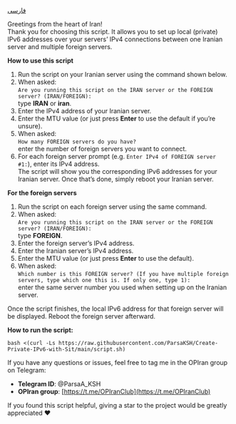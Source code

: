 [فارسی](https://github.com/ParsaKSH/Create-Private-IPv6-with-Sit/blob/main/README.md)



Greetings from the heart of Iran!  
Thank you for choosing this script. It allows you to set up local (private) IPv6 addresses over your servers’ IPv4 connections between one Iranian server and multiple foreign servers.

**How to use this script**  
1. Run the script on your Iranian server using the command shown below.  
2. When asked:  
   `Are you running this script on the IRAN server or the FOREIGN server? (IRAN/FOREIGN):`  
   type **IRAN** or **iran**.  
3. Enter the IPv4 address of your Iranian server.  
4. Enter the MTU value (or just press **Enter** to use the default if you’re unsure).  
5. When asked:  
   `How many FOREIGN servers do you have?`  
   enter the number of foreign servers you want to connect.  
6. For each foreign server prompt (e.g. `Enter IPv4 of FOREIGN server #1:`), enter its IPv4 address.  
   The script will show you the corresponding IPv6 addresses for your Iranian server. Once that’s done, simply reboot your Iranian server.

**For the foreign servers**  
1. Run the script on each foreign server using the same command.  
2. When asked:  
   `Are you running this script on the IRAN server or the FOREIGN server? (IRAN/FOREIGN):`  
   type **FOREIGN**.  
3. Enter the foreign server’s IPv4 address.  
4. Enter the Iranian server’s IPv4 address.  
5. Enter the MTU value (or just press **Enter** to use the default).  
6. When asked:  
   `Which number is this FOREIGN server? (If you have multiple foreign servers, type which one this is. If only one, type 1):`  
   enter the same server number you used when setting up on the Iranian server.

Once the script finishes, the local IPv6 address for that foreign server will be displayed. Reboot the foreign server afterward.

**How to run the script:**
```
bash <(curl -Ls https://raw.githubusercontent.com/ParsaKSH/Create-Private-IPv6-with-Sit/main/script.sh)
```

If you have any questions or issues, feel free to tag me in the OPIran group on Telegram:
- **Telegram ID**: @ParsaA_KSH  
- **OPIran group**: [https://t.me/OPIranClub](https://t.me/OPIranClub)  

If you found this script helpful, giving a star to the project would be greatly appreciated ❤️  


